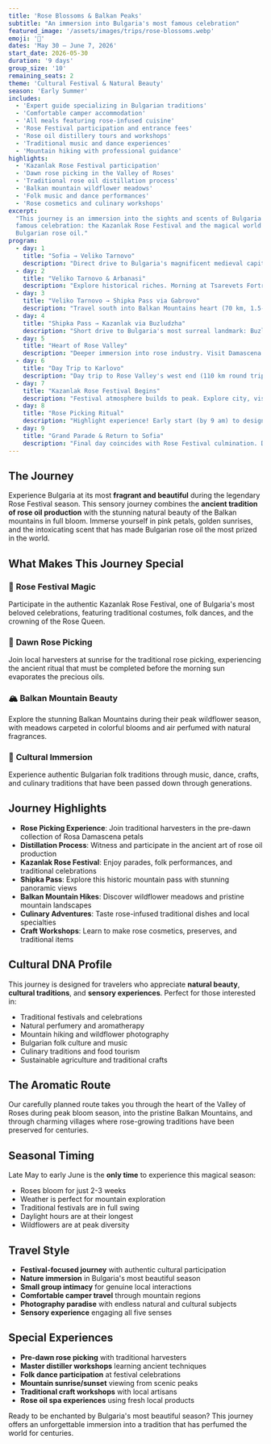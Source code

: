 ```yaml
---
title: 'Rose Blossoms & Balkan Peaks'
subtitle: "An immersion into Bulgaria's most famous celebration"
featured_image: '/assets/images/trips/rose-blossoms.webp'
emoji: '🌹'
dates: 'May 30 – June 7, 2026'
start_date: 2026-05-30
duration: '9 days'
group_size: '10'
remaining_seats: 2
theme: 'Cultural Festival & Natural Beauty'
season: 'Early Summer'
includes:
  - 'Expert guide specializing in Bulgarian traditions'
  - 'Comfortable camper accommodation'
  - 'All meals featuring rose-infused cuisine'
  - 'Rose Festival participation and entrance fees'
  - 'Rose oil distillery tours and workshops'
  - 'Traditional music and dance experiences'
  - 'Mountain hiking with professional guidance'
highlights:
  - 'Kazanlak Rose Festival participation'
  - 'Dawn rose picking in the Valley of Roses'
  - 'Traditional rose oil distillation process'
  - 'Balkan mountain wildflower meadows'
  - 'Folk music and dance performances'
  - 'Rose cosmetics and culinary workshops'
excerpt:
  "This journey is an immersion into the sights and scents of Bulgaria's most
  famous celebration: the Kazanlak Rose Festival and the magical world of
  Bulgarian rose oil."
program:
  - day: 1
    title: "Sofia → Veliko Tarnovo"
    description: "Direct drive to Bulgaria's magnificent medieval capital via A2 and E772 roads (220 km, 3 hours). Afternoon first exploration, walk along Yantra River, dinner with view of illuminated Tsarevets Fortress. Overnight: Camping Veliko Tarnovo - British-owned with 45-50 spacious pitches, swimming pool, excellent facilities."
  - day: 2
    title: "Veliko Tarnovo & Arbanasi"
    description: "Explore historical riches. Morning at Tsarevets Fortress walking ancient walls, visiting Patriarchal Cathedral. Afternoon short drive to Arbanasi architectural reserve - historic village with fortified houses and richly decorated churches like Church of the Nativity, showcasing 17th-18th century Bulgarian merchant wealth. Overnight: Camping Veliko Tarnovo."
  - day: 3
    title: "Veliko Tarnovo → Shipka Pass via Gabrovo"
    description: "Travel south into Balkan Mountains heart (70 km, 1.5-2 hours). Visit Etara Architectural-Ethnographic Complex - unique open-air museum recreating 19th-century Bulgarian village. Artisans use traditional water-powered machinery in authentic workshops. Climb historic Shipka Pass (Russo-Turkish War site). Overnight: Permission-based scenic location near pass."
  - day: 4
    title: "Shipka Pass → Kazanlak via Buzludzha"
    description: "Short drive to Bulgaria's most surreal landmark: Buzludzha Monument (30 km, 1 hour). Massive concrete \"flying saucer\" built by communist regime. While officially closed, exterior offers breathtaking brutalist architecture spectacle. Descend into Rose Valley, check into campsite near Kazanlak. Overnight: Camping Kalvacha with thermal mineral water showers."
  - day: 5
    title: "Heart of Rose Valley"
    description: "Deeper immersion into rose industry. Visit Damascena Ethnographic and Rose Distillery Complex - comprehensive look at rose oil production history/technology in beautiful rose gardens. Afternoon relaxing by nearby Koprinka Dam. Overnight: Camping Kalvacha, perfectly positioned for festival."
  - day: 6
    title: "Day Trip to Karlovo"
    description: "Day trip to Rose Valley's west end (110 km round trip). Visit Karlovo - birthplace of national hero Vasil Levski. Explore charming old town, visit Vasil Levski National Museum. Karlovo hosts own rose celebrations, providing different regional perspective before main Kazanlak festivities. Overnight: Camping Kalvacha."
  - day: 7
    title: "Kazanlak Rose Festival Begins"
    description: "Festival atmosphere builds to peak. Explore city, visit main square bustling with markets selling rose products - perfumes, oils, jams, liqueurs. Evening opening folklore concerts on main stage with vibrant traditional Bulgarian music and dance. Overnight: Camping Kalvacha."
  - day: 8
    title: "Rose Picking Ritual"
    description: "Highlight experience! Early start (by 9 am) to designated rose field in village like Enina or Kran. Participate in authentic rose-picking ritual gathering fragrant petals alongside locals in traditional costumes with live folklore music - truly magical sensory experience. Afternoon visit UNESCO-listed Thracian Tomb of Kazanlak. Overnight: Camping Kalvacha."
  - day: 9
    title: "Grand Parade & Return to Sofia"
    description: "Final day coincides with Rose Festival culmination. Drive into Kazanlak for main carnival parade (begins noon). Vibrant procession with thousands - school children, folklore groups, newly crowned Queen Rose parading down main street. After parade (concludes ~1:30 pm), festive lunch then drive to Sofia (200 km, 3-3.5 hours) filled with unforgettable sights and scents."
---
```


## The Journey

Experience Bulgaria at its most **fragrant and beautiful** during the legendary
Rose Festival season. This sensory journey combines the **ancient tradition of
rose oil production** with the stunning natural beauty of the Balkan mountains
in full bloom. Immerse yourself in pink petals, golden sunrises, and the
intoxicating scent that has made Bulgarian rose oil the most prized in the
world.

## What Makes This Journey Special

### 🌹 **Rose Festival Magic**

Participate in the authentic Kazanlak Rose Festival, one of Bulgaria's most
beloved celebrations, featuring traditional costumes, folk dances, and the
crowning of the Rose Queen.

### 🌅 **Dawn Rose Picking**

Join local harvesters at sunrise for the traditional rose picking, experiencing
the ancient ritual that must be completed before the morning sun evaporates the
precious oils.

### 🏔️ **Balkan Mountain Beauty**

Explore the stunning Balkan Mountains during their peak wildflower season, with
meadows carpeted in colorful blooms and air perfumed with natural fragrances.

### 🎵 **Cultural Immersion**

Experience authentic Bulgarian folk traditions through music, dance, crafts, and
culinary traditions that have been passed down through generations.

## Journey Highlights

- **Rose Picking Experience**: Join traditional harvesters in the pre-dawn
  collection of Rosa Damascena petals
- **Distillation Process**: Witness and participate in the ancient art of rose
  oil production
- **Kazanlak Rose Festival**: Enjoy parades, folk performances, and traditional
  celebrations
- **Shipka Pass**: Explore this historic mountain pass with stunning panoramic
  views
- **Balkan Mountain Hikes**: Discover wildflower meadows and pristine mountain
  landscapes
- **Culinary Adventures**: Taste rose-infused traditional dishes and local
  specialties
- **Craft Workshops**: Learn to make rose cosmetics, preserves, and traditional
  items

## Cultural DNA Profile

This journey is designed for travelers who appreciate **natural beauty**,
**cultural traditions**, and **sensory experiences**. Perfect for those
interested in:

- Traditional festivals and celebrations
- Natural perfumery and aromatherapy
- Mountain hiking and wildflower photography
- Bulgarian folk culture and music
- Culinary traditions and food tourism
- Sustainable agriculture and traditional crafts

## The Aromatic Route

Our carefully planned route takes you through the heart of the Valley of Roses
during peak bloom season, into the pristine Balkan Mountains, and through
charming villages where rose-growing traditions have been preserved for
centuries.

## Seasonal Timing

Late May to early June is the **only time** to experience this magical season:

- Roses bloom for just 2-3 weeks
- Weather is perfect for mountain exploration
- Traditional festivals are in full swing
- Daylight hours are at their longest
- Wildflowers are at peak diversity

## Travel Style

- **Festival-focused journey** with authentic cultural participation
- **Nature immersion** in Bulgaria's most beautiful season
- **Small group intimacy** for genuine local interactions
- **Comfortable camper travel** through mountain regions
- **Photography paradise** with endless natural and cultural subjects
- **Sensory experience** engaging all five senses

## Special Experiences

- **Pre-dawn rose picking** with traditional harvesters
- **Master distiller workshops** learning ancient techniques
- **Folk dance participation** at festival celebrations
- **Mountain sunrise/sunset** viewing from scenic peaks
- **Traditional craft workshops** with local artisans
- **Rose oil spa experiences** using fresh local products

Ready to be enchanted by Bulgaria's most beautiful season? This journey offers
an unforgettable immersion into a tradition that has perfumed the world for
centuries.
